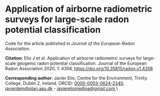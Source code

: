 # Application of airborne radiometric surveys for large-scale radon potential classification

Code for the article published in *Journal of the European Radon Association*.

**Citation**: Elio J et al. Application of airborne radiometric surveys for large-scale
geogenic radon potential classification. Journal of the European Radon Association 2020, 1: 4358,  https://doi.org/10.35815/radon.v1.4358

**Corresponding author**: Javier Elío; Centre for the Environment, Trinity College, Dublin 2, Ireland.  ORCID: [0000-0003-0624-2345](https://orcid.org/0000-0003-0624-2345); javierdem@plan.aau.dk - javiereliomedina@gmail.com,\
